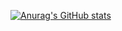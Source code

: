 [![Anurag's GitHub stats](https://github-readme-stats.vercel.app/api?username=Pa55w0rd&count_private=true&show_icons=true&theme=radical)](https://github.com/anuraghazra/github-readme-stats)
